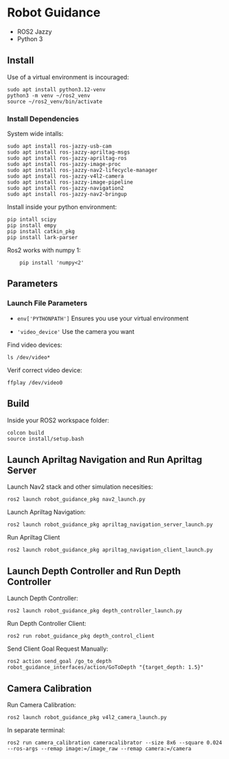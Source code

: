 # Robot Guidance 
- ROS2 Jazzy 
- Python 3

## Install 

Use of a virtual environment is incouraged: 
```
sudo apt install python3.12-venv
python3 -m venv ~/ros2_venv
source ~/ros2_venv/bin/activate
```

### Install Dependencies

System wide intalls:
```
sudo apt install ros-jazzy-usb-cam
sudo apt install ros-jazzy-apriltag-msgs
sudo apt install ros-jazzy-apriltag-ros
sudo apt install ros-jazzy-image-proc
sudo apt install ros-jazzy-nav2-lifecycle-manager
sudo apt install ros-jazzy-v4l2-camera
sudo apt install ros-jazzy-image-pipeline
sudo apt install ros-jazzy-navigation2
sudo apt install ros-jazzy-nav2-bringup
```
Install inside your python environment: 
```
pip intall scipy
pip install empy
pip install catkin_pkg
pip install lark-parser
```
Ros2 works with numpy 1:
```
    pip install 'numpy<2'
```

## Parameters
### Launch File Parameters
- ```env['PYTHONPATH']``` Ensures  you use your virtual environment

- ```'video_device'``` Use the camera you want 

Find video devices: 
```
ls /dev/video*
```
Verif correct video device: 
```
ffplay /dev/video0
```

## Build
Inside your ROS2 workspace folder:
```
colcon build
source install/setup.bash
```

## Launch Apriltag Navigation and Run Apriltag Server
Launch Nav2 stack and other simulation necesities:
```
ros2 launch robot_guidance_pkg nav2_launch.py 
```
Launch Apriltag Navigation:
```
ros2 launch robot_guidance_pkg apriltag_navigation_server_launch.py 
```
Run Apriltag Client
```
ros2 launch robot_guidance_pkg apriltag_navigation_client_launch.py
```

## Launch Depth Controller and Run Depth Controller
Launch Depth Controller:
```
ros2 launch robot_guidance_pkg depth_controller_launch.py
```
Run Depth Controller Client:
```
ros2 run robot_guidance_pkg depth_control_client
```
Send Client Goal Request Manually: 
```
ros2 action send_goal /go_to_depth robot_guidance_interfaces/action/GoToDepth "{target_depth: 1.5}"
```

## Camera Calibration
Run Camera Calibration:
```
ros2 launch robot_guidance_pkg v4l2_camera_launch.py
```
In separate terminal:
```
ros2 run camera_calibration cameracalibrator --size 8x6 --square 0.024 --ros-args --remap image:=/image_raw --remap camera:=/camera
```
